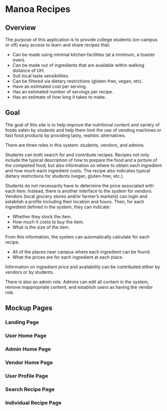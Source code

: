 # Manoa Recipes

## Overview
The purpose of this application is to provide college students (on-campus or off) easy access to learn and share recipes that:
- Can be made using minimal kitchen facilities (at a minimum, a toaster oven).
- Can be made out of ingredients that are available within walking distance of UH.
- Suit local taste sensibilities.
- Can be filtered via dietary restrictions (gluten-free, vegan, etc).
- Have an estimated cost per serving.
- Has an estimated number of servings per recipe.
- Has an estimate of how long it takes to make.

## Goal
The goal of this site is to help improve the nutritional content and variety of foods eaten by students and help them limit the use of vending machines or fast food products by providing tasty, realistic alternatives.

There are three roles in this system: students, vendors, and admins.

Students can both search for and contribute recipes. Recipes not only include the typical description of how to prepare the food and a picture of the completed food, but also information on where to obtain each ingredient and how much each ingredient costs. The recipe also indicates typical dietary restrictions for students (vegan, gluten-free, etc.).

Students do not necessarily have to determine the price associated with each item. Instead, there is another interface to the system for vendors. Vendors (local grocery stores and/or farmer’s markets) can login and establish a profile including their location and hours. Then, for each ingredient defined in the system, they can indicate:
- Whether they stock the item.
- How much it costs to buy the item.
- What is the size of the item.

From this information, the system can automatically calculate for each recipe:
- All of the places near campus where each ingredient can be found.
- What the prices are for each ingredient at each place.

Information on ingredient price and availability can be contributed either by vendors or by students.

There is also an admin role. Admins can edit all content in the system, remove inappropriate content, and establish users as having the vendor role.

## Mockup Pages
### Landing Page

### User Home Page

### Admin Home Page

### Vendor Home Page

### User Profile Page

### Search Recipe Page

### Individual Recipe Page
